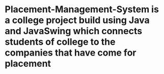 # Placement-Management-System is a college project build using Java and JavaSwing which connects students of college to the companies that have come for placement
